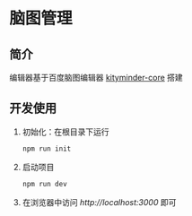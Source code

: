 # 脑图管理

## 简介

编辑器基于百度脑图编辑器 [kityminder-core](https://github.com/fex-team/kityminder-editor) 搭建



## 开发使用

1. 初始化：在根目录下运行 

   ```javascript
   npm run init
   ```

2. 启动项目

   ```javascript
   npm run dev
   ```


3. 在浏览器中访问    *http://localhost:3000*    即可

